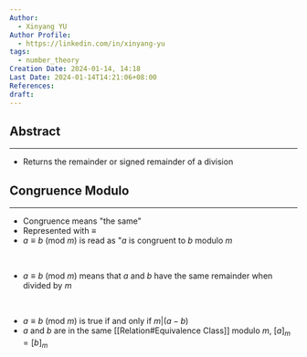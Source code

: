 ```yaml
---
Author:
  - Xinyang YU
Author Profile:
  - https://linkedin.com/in/xinyang-yu
tags:
  - number_theory
Creation Date: 2024-01-14, 14:18
Last Date: 2024-01-14T14:21:06+08:00
References: 
draft: 
---
```

## Abstract
---
- Returns the remainder or signed remainder of a division


## Congruence Modulo
---
- Congruence means "the same"
- Represented with $\equiv$
- $a \equiv b$ (mod $m$) is read as "$a$ is congruent to $b$ modulo $m$ 
</br>

- $a \equiv b$ (mod $m$) means that $a$ and $b$ have the same remainder when divided by $m$
</br>

- $a \equiv b$ (mod $m$) is true if and only if $m|(a-b)$
- $a$ and $b$ are in the same [[Relation#Equivalence Class]] modulo $m$, $[a]_{m} = [b]_{m}$
